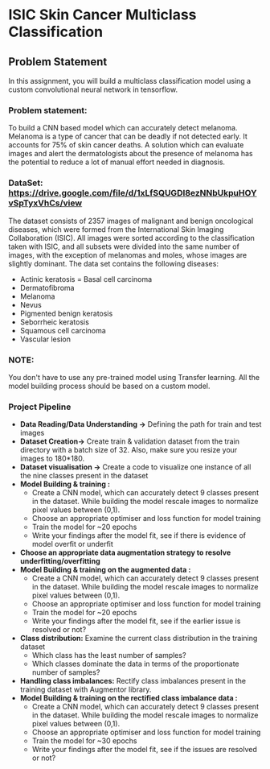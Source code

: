 # ISIC Skin Cancer Multiclass Classification

## Problem Statement
In this assignment, you will build a multiclass classification model using a custom convolutional neural network in tensorflow. 

 

### Problem statement: 
To build a CNN based model which can accurately detect melanoma. Melanoma is a type of cancer that can be deadly if not detected early. It accounts for 75% of skin cancer deaths. A solution which can evaluate images and alert the dermatologists about the presence of melanoma has the potential to reduce a lot of manual effort needed in diagnosis.

### DataSet:  <a>https://drive.google.com/file/d/1xLfSQUGDl8ezNNbUkpuHOYvSpTyxVhCs/view</a>


The dataset consists of 2357 images of malignant and benign oncological diseases, which were formed from the International Skin Imaging Collaboration (ISIC). All images were sorted according to the classification taken with ISIC, and all subsets were divided into the same number of images, with the exception of melanomas and moles, whose images are slightly dominant.
The data set contains the following diseases:

- Actinic keratosis
= Basal cell carcinoma
- Dermatofibroma
- Melanoma
- Nevus
- Pigmented benign keratosis
- Seborrheic keratosis
- Squamous cell carcinoma
- Vascular lesion
 

### NOTE:
You don't have to use any pre-trained model using Transfer learning. All the model building process should be based on a custom model.

 

### Project Pipeline
- <b>Data Reading/Data Understanding →</b> Defining the path for train and test images 
- <b>Dataset Creation→</b> Create train & validation dataset from the train directory with a batch size of 32. Also, make sure you resize your images to 180*180.
- <b>Dataset visualisation →</b> Create a code to visualize one instance of all the nine classes present in the dataset 
- <b>Model Building & training :</b> 
  - Create a CNN model, which can accurately detect 9 classes present in the dataset. While building the model rescale images to normalize pixel values between (0,1).
  - Choose an appropriate optimiser and loss function for model training
  - Train the model for ~20 epochs
  - Write your findings after the model fit, see if there is evidence of model overfit or underfit
- <b>Choose an appropriate data augmentation strategy to resolve underfitting/overfitting </b>
- <b>Model Building & training on the augmented data :</b>
  - Create a CNN model, which can accurately detect 9 classes present in the dataset. While building the model rescale images to normalize pixel values between (0,1).
  - Choose an appropriate optimiser and loss function for model training
  - Train the model for ~20 epochs
  - Write your findings after the model fit, see if the earlier issue is resolved or not?
- <b>Class distribution:</b> Examine the current class distribution in the training dataset 
  - Which class has the least number of samples?
  - Which classes dominate the data in terms of the proportionate number of samples?
- <b>Handling class imbalances:</b> Rectify class imbalances present in the training dataset with Augmentor library.
- <b>Model Building & training on the rectified class imbalance data :</b>
  - Create a CNN model, which can accurately detect 9 classes present in the dataset. While building the model rescale images to normalize pixel values between (0,1).
  - Choose an appropriate optimiser and loss function for model training
  - Train the model for ~30 epochs
  - Write your findings after the model fit, see if the issues are resolved or not?
